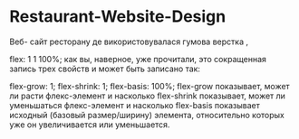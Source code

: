 # Restaurant-Website-Design
Веб- сайт ресторану де використовувалася гумова верстка ,

flex: 1 1 100%; как вы, наверное, уже прочитали, это сокращенная запись трех свойств и может быть записано так:

flex-grow: 1;
flex-shrink: 1;
flex-basis: 100%;
flex-grow показывает, может ли расти флекс-элемент и насколько
flex-shrink показывает, может ли уменьшаться флекс-элемент и насколько
flex-basis показывает исходный (базовый размер/ширину) элемента, относительно которых уже он увеличивается или уменьшается.